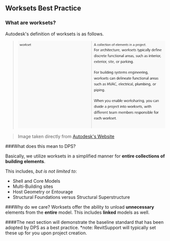## Worksets Best Practice

### What are worksets?

Autodesk's definition of worksets is as follows. 
>![Sheet Index](images/00-worksetdefinition.png)

>Image taken directly from <a href ="https://knowledge.autodesk.com/support/revit-products/learn-explore/caas/CloudHelp/cloudhelp/2016/ENU/Revit-Collaborate/files/GUID-6ED32B4D-4BDE-4AB0-83A8-C2D284AD0950-htm.html"> Autodesk's Website </a>

###What does this mean to DPS?

Basically, we utilize worksets in a simplified manner for **entire collections of building elements**. 

This includes, *but is not limited to*:
* Shell and Core Models
* Multi-Building sites
* Host Geometry or Entourage
* Structural Foundations versus Structural Superstructure

###Why do we care? 
Worksets offer the ability to unload **unnecessary** elements from the **entire** model. This includes **linked** models as well.

####The next section will demonstrate the baseline standard that has been adopted by DPS as a best practice. *note: RevitSupport will typically set these up for you upon project creation.
